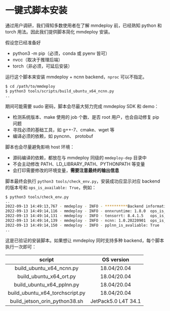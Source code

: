 # 一键式脚本安装

通过用户调研，我们得知多数使用者在了解 mmdeploy 前，已经熟知 python 和 torch 用法。因此我们提供脚本简化 mmdeploy 安装。

假设您已经准备好

- python3 -m pip（必须，conda 或 pyenv 皆可）
- nvcc（取决于推理后端）
- torch（非必须，可延后安装）

运行这个脚本来安装 mmdeploy + ncnn backend，`nproc` 可以不指定。

```bash
$ cd /path/to/mmdeploy
$ python3 tools/scripts/build_ubuntu_x64_ncnn.py
..
```

期间可能需要 sudo 密码，脚本会尽最大努力完成 mmdeploy SDK 和 demo：

- 检测系统版本、make 使用的 job 个数、是否 root 用户，也会自动修复 pip 问题
- 寻找必须的基础工具，如 g++-7、cmake、wget 等
- 编译必须的依赖，如 pyncnn、 protobuf

脚本也会尽量避免影响 host 环境：

- 源码编译的依赖，都放在与 mmdeploy 同级的 `mmdeploy-dep` 目录中
- 不会主动修改 PATH、LD_LIBRARY_PATH、PYTHONPATH 等变量
- 会打印需要修改的环境变量，**需要注意最终的输出信息**

脚本最终会执行 `python3 tools/check_env.py`，安装成功应显示对应 backend 的版本号和 `ops_is_available: True`，例如：

```bash
$ python3 tools/check_env.py
..
2022-09-13 14:49:13,767 - mmdeploy - INFO - **********Backend information**********
2022-09-13 14:49:14,116 - mmdeploy - INFO - onnxruntime: 1.8.0	ops_is_avaliable : True
2022-09-13 14:49:14,131 - mmdeploy - INFO - tensorrt: 8.4.1.5	ops_is_avaliable : True
2022-09-13 14:49:14,139 - mmdeploy - INFO - ncnn: 1.0.20220901	ops_is_avaliable : True
2022-09-13 14:49:14,150 - mmdeploy - INFO - pplnn_is_avaliable: True
..
```

这是已验证的安装脚本。如果想让 mmdeploy 同时支持多种 backend，每个脚本执行一次即可：

|             script              |     OS version      |
| :-----------------------------: | :-----------------: |
|    build_ubuntu_x64_ncnn.py     |     18.04/20.04     |
|     build_ubuntu_x64_ort.py     |     18.04/20.04     |
|    build_ubuntu_x64_pplnn.py    |     18.04/20.04     |
| build_ubuntu_x64_torchscript.py |     18.04/20.04     |
|  build_jetson_orin_python38.sh  | JetPack5.0 L4T 34.1 |
